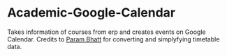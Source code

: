 # Academic-Google-Calendar
Takes information of courses from erp and creates events on Google Calendar.
Credits to [Param Bhatt](https://github.com/Param-Bhatt) for converting and simplyfying timetable data.
